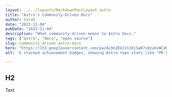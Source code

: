 ```yaml
---
layout: ../../layouts/MarkdownPostLayout.astro
title: "Astro's Community-Driven Docs"
author: Sarah
date: "2022-11-04"
pubDate: "2022-11-04"
description: "What community-driven means to Astro Docs."
tags: ["astro", "docs", "open source"]
slug: community-driven-astro-docs
hero: "https://lh3.googleusercontent.com/pw/AL9nZEUJ1tZmjSwK7sHzahvWCdC4shRfZE86Q6oJzvah4Sv4XhUQusRHXWTfKWynsRfMGmFNXzuXP-qfGfODZyHPr0CmrPpdPbWITOZfudYS8YvvInRYJH_E-WcZarj5k9duCfa2Lt1tYQk1dF2r6FRFzROYjw=w250-no"
alt: '6 stacked achievement badges, showing Astro repo stats like "PR Perfectionist: reviewed 30 PRs", "Galactic Librarian: 30 Docs PRs", "Astronomer: Opened a PR in 3 Astro Repos" and "Little Green Bug: Opened an Issue."'

---
```


## H2
Text

